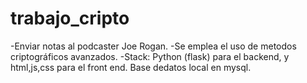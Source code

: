 # trabajo_cripto

-Enviar notas al podcaster Joe Rogan.
-Se emplea el uso de metodos criptográficos avanzados.
-Stack: Python (flask) para el backend, y html,js,css para el front end. Base dedatos local en mysql.

